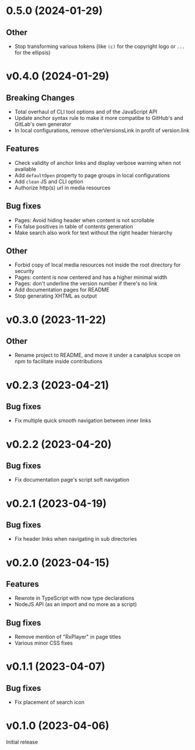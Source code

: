 # 0.5.0 (2024-01-29)

## Other

- Stop transforming various tokens (like `(c)` for the copyright logo or `...`
  for the ellipsis)

# v0.4.0 (2024-01-29)

## Breaking Changes

- Total overhaul of CLI tool options and of the JavaScript API
- Update anchor syntax rule to make it more compatibe to GitHub's and GitLab's
  own generator
- In local configurations, remove otherVersionsLink in profit of version.link

## Features

- Check validity of anchor links and display verbose warning when not available
- Add `defaultOpen` property to page groups in local configurations
- Add `clean` JS and CLI option
- Authorize http(s) url in media resources

## Bug fixes

- Pages: Avoid hiding header when content is not scrollable
- Fix false positives in table of contents generation
- Make search also work for text without the right header hierarchy

## Other

- Forbid copy of local media resources not inside the root directory for
  security
- Pages: content is now centered and has a higher minimal width
- Pages: don't underline the version number if there's no link
- Add documentation pages for README
- Stop generating XHTML as output

# v0.3.0 (2023-11-22)

## Other

- Rename project to README, and move it under a canalplus scope on npm to
  facilitate inside contributions

# v0.2.3 (2023-04-21)

## Bug fixes

- Fix multiple quick smooth navigation between inner links

# v0.2.2 (2023-04-20)

## Bug fixes

- Fix documentation page's script soft navigation

# v0.2.1 (2023-04-19)

## Bug fixes

- Fix header links when navigating in sub directories

# v0.2.0 (2023-04-15)

## Features

- Rewrote in TypeScript with now type declarations
- NodeJS API (as an import and no more as a script)

## Bug fixes

- Remove mention of "RxPlayer" in page titles
- Various minor CSS fixes

# v0.1.1 (2023-04-07)

## Bug fixes

- Fix placement of search icon

# v0.1.0 (2023-04-06)

Initial release
